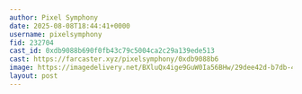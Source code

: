 ```yaml
---
author: Pixel Symphony
date: 2025-08-08T18:44:41+0000
username: pixelsymphony
fid: 232704
cast_id: 0xdb9088b690f0fb43c79c5004ca2c29a139ede513
cast: https://farcaster.xyz/pixelsymphony/0xdb9088b6
image: https://imagedelivery.net/BXluQx4ige9GuW0Ia56BHw/29dee42d-b7db-4e97-9f60-03b890556700/original
layout: post
---
```

  

<img src='https://imagedelivery.net/BXluQx4ige9GuW0Ia56BHw/29dee42d-b7db-4e97-9f60-03b890556700/original' alt='' referrerpolicy='no-referrer'/>